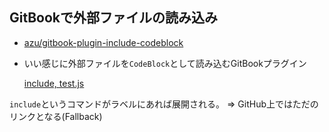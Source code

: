 ## GitBookで外部ファイルの読み込み

-   [azu/gitbook-plugin-include-codeblock](https://github.com/azu/gitbook-plugin-include-codeblock "azu/gitbook-plugin-include-codeblock")
-   いい感じに外部ファイルを`CodeBlock`として読み込むGitBookプラグイン


    [include, test.js](example/test.js)

`include`というコマンドがラベルにあれば展開される。
=> GitHub上ではただのリンクとなる(Fallback)
